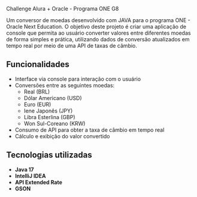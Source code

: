 Challenge Alura + Oracle - Programa ONE G8

Um conversor de moedas desenvolvido com JAVA para o programa ONE - Oracle Next Education.
O objetivo deste projeto é criar uma aplicação de console que permita ao usuário converter valores entre diferentes moedas de forma simples e prática, utilizando dados de conversão atualizados em tempo real por meio de uma API de taxas de câmbio.

## Funcionalidades

- Interface via console para interação com o usuário
- Conversões entre as seguintes moedas:
  - Real (BRL)
  - Dólar Americano (USD)
  - Euro (EUR)
  - Iene Japonês (JPY)
  - Libra Esterlina (GBP)
  - Won Sul-Coreano (KRW)
- Consumo de API para obter a taxa de câmbio em tempo real
- Cálculo e exibição do valor convertido

## Tecnologias utilizadas

- **Java 17**
- **IntelliJ IDEA**
- **API Extended Rate**
- **GSON**
